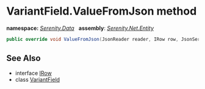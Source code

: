 # VariantField.ValueFromJson method
**namespace:** *[Serenity.Data](../../README.md#serenity.data-namespace)*   **assembly**: *[Serenity.Net.Entity](../../README.md)*

```csharp
public override void ValueFromJson(JsonReader reader, IRow row, JsonSerializer serializer)
```

## See Also

* interface [IRow](../IRow.md)
* class [VariantField](../VariantField.md)